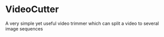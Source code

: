 # VideoCutter
A very simple yet useful video trimmer which can split a video to several image sequences
